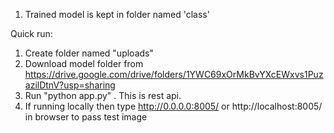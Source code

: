 1. Trained model is kept in folder named 'class'

Quick run:

1. Create folder named "uploads"
2. Download model folder from https://drive.google.com/drive/folders/1YWC69xOrMkBvYXcEWxvs1PuzazilDtnV?usp=sharing
2. Run "python app.py" . This is rest api.
3. If running locally then type http://0.0.0.0:8005/ or http://localhost:8005/ in browser to pass test image
